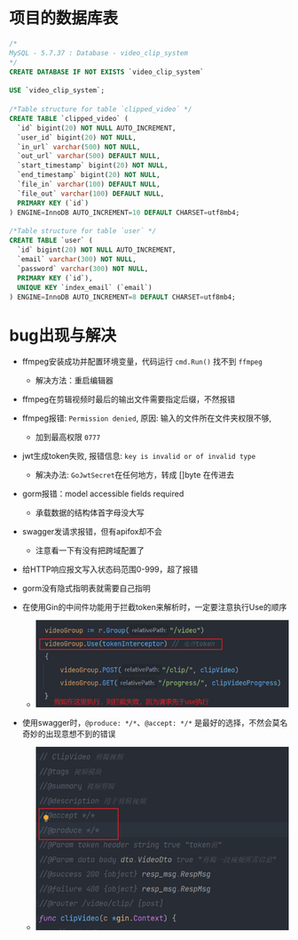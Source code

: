 # 项目的数据库表

```sql
/*
MySQL - 5.7.37 : Database - video_clip_system
*/
CREATE DATABASE IF NOT EXISTS `video_clip_system`

USE `video_clip_system`;

/*Table structure for table `clipped_video` */
CREATE TABLE `clipped_video` (
  `id` bigint(20) NOT NULL AUTO_INCREMENT,
  `user_id` bigint(20) NOT NULL,
  `in_url` varchar(500) NOT NULL,
  `out_url` varchar(500) DEFAULT NULL,
  `start_timestamp` bigint(20) NOT NULL,
  `end_timestamp` bigint(20) NOT NULL,
  `file_in` varchar(100) DEFAULT NULL,
  `file_out` varchar(100) DEFAULT NULL,
  PRIMARY KEY (`id`)
) ENGINE=InnoDB AUTO_INCREMENT=10 DEFAULT CHARSET=utf8mb4;

/*Table structure for table `user` */
CREATE TABLE `user` (
  `id` bigint(20) NOT NULL AUTO_INCREMENT,
  `email` varchar(300) NOT NULL,
  `password` varchar(300) NOT NULL,
  PRIMARY KEY (`id`),
  UNIQUE KEY `index_email` (`email`)
) ENGINE=InnoDB AUTO_INCREMENT=8 DEFAULT CHARSET=utf8mb4;
```



# bug出现与解决

- ffmpeg安装成功并配置环境变量，代码运行 `cmd.Run()` 找不到 `ffmpeg`
  - 解决方法：重启编辑器
- ffmpeg在剪辑视频时最后的输出文件需要指定后缀，不然报错
- ffmpeg报错: `Permission denied`, 原因: 输入的文件所在文件夹权限不够, 
  - 加到最高权限 `0777`
- jwt生成token失败, 报错信息: `key is invalid or of invalid type`
  - 解决办法: `GoJwtSecret`在任何地方，转成 []byte 在传进去
- gorm报错：model accessible fields required
  - 承载数据的结构体首字母没大写
- swagger发请求报错，但有apifox却不会
  - 注意看一下有没有把跨域配置了
- 给HTTP响应报文写入状态码范围0-999，超了报错
- gorm没有隐式指明表就需要自己指明
- 在使用Gin的中间件功能用于拦截token来解析时，一定要注意执行Use的顺序
  - ![img.png](img01.png)

- 使用swagger时，`@produce: */*`、`@accept: */*` 是最好的选择，不然会莫名奇妙的出现意想不到的错误
  - ![img.png](img02.png)